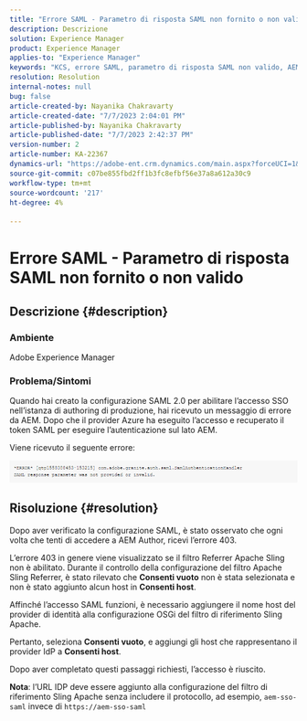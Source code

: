```yaml
---
title: "Errore SAML - Parametro di risposta SAML non fornito o non valido"
description: Descrizione
solution: Experience Manager
product: Experience Manager
applies-to: "Experience Manager"
keywords: "KCS, errore SAML, parametro di risposta SAML non valido, AEM"
resolution: Resolution
internal-notes: null
bug: false
article-created-by: Nayanika Chakravarty
article-created-date: "7/7/2023 2:04:01 PM"
article-published-by: Nayanika Chakravarty
article-published-date: "7/7/2023 2:42:37 PM"
version-number: 2
article-number: KA-22367
dynamics-url: "https://adobe-ent.crm.dynamics.com/main.aspx?forceUCI=1&pagetype=entityrecord&etn=knowledgearticle&id=60482c1c-cf1c-ee11-8f6e-6045bd006ce9"
source-git-commit: c07be855fbd2ff1b3fc8efbf56e37a8a612a30c9
workflow-type: tm+mt
source-wordcount: '217'
ht-degree: 4%

---
```


# Errore SAML - Parametro di risposta SAML non fornito o non valido

## Descrizione {#description}


### Ambiente

Adobe Experience Manager

### Problema/Sintomi

Quando hai creato la configurazione SAML 2.0 per abilitare l’accesso SSO nell’istanza di authoring di produzione, hai ricevuto un messaggio di errore da AEM. Dopo che il provider Azure ha eseguito l’accesso e recuperato il token SAML per eseguire l’autenticazione sul lato AEM.

Viene ricevuto il seguente errore:

![](assets/___85044d7a-d41c-ee11-8f6e-6045bd006ce9___.png)


## Risoluzione {#resolution}


Dopo aver verificato la configurazione SAML, è stato osservato che ogni volta che tenti di accedere a AEM Author, ricevi l’errore 403.

L’errore 403 in genere viene visualizzato se il filtro Referrer Apache Sling non è abilitato. Durante il controllo della configurazione del filtro Apache Sling Referrer, è stato rilevato che <b>Consenti vuoto</b> non è stata selezionata e non è stato aggiunto alcun host in <b>Consenti host</b>.

Affinché l’accesso SAML funzioni, è necessario aggiungere il nome host del provider di identità alla configurazione OSGi del filtro di riferimento Sling Apache.

Pertanto, seleziona <b>Consenti vuoto</b>, e aggiungi gli host che rappresentano il provider IdP a <b>Consenti host</b>.

Dopo aver completato questi passaggi richiesti, l’accesso è riuscito.

<b>Nota</b>: l’URL IDP deve essere aggiunto alla configurazione del filtro di riferimento Sling Apache senza includere il protocollo, ad esempio, `aem-sso-saml` invece di `https://aem-sso-saml`
